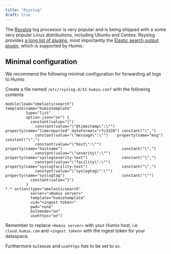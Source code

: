 ```yaml
---
title: "Rsyslog"
draft: true
---
```


The [Rsyslog](https://www.rsyslog.com) log processor is very popular and is being shipped with a some very popular Linux distributions, including Ubuntu and Centos.
Rsyslog provides [a long list of plugins](https://www.rsyslog.com/plugins/), most importantly the [Elastic search output plugin](https://www.rsyslog.com/doc/v8-stable/configuration/modules/omelasticsearch.html), which is supported by Humio.

## Minimal configuration
We recommend the following minimal configuration for forwarding all logs to Humio

Create a file named `/etc/rsyslog.d/33-humio.conf` with the following contents

```
module(load="omelasticsearch")
template(name="humiotemplate"
         type="list"
         option.json="on") {
           constant(value="{")
             constant(value="\"@timestamp\":\"") property(name="timereported" dateFormat="rfc3339") constant("\",")
             constant(value="\"message\":\"")    property(name="msg")                               constant("\",")
             constant(value="\"host\":\"")       property(name="hostname")                          constant("\",")
             constant(value="\"severity\":\"")   property(name="syslogseverity-text")               constant("\",")
             constant(value="\"facility\":\"")   property(name="syslogfacility-text")               constant("\",")
             constant(value="\"syslogtag\":\"")  property(name="syslogtag")                         constant("\"")
           constant(value="}")
         }
*.* action(type="omelasticsearch"
           server="<Humio server>"
           template="humiotemplate"
           uid="<ingest token>"
           pwd="none"
           bulkmode="on"
           usehttps="on")
```

Remember to replace `<Humio server>` with your Humio host, i.e. `cloud.humio.com` and `<ingest token>` with the ingest token for your dataspace.

Furthermore `bulkmode` and `usehttps` _has_ to be set to `on`.
